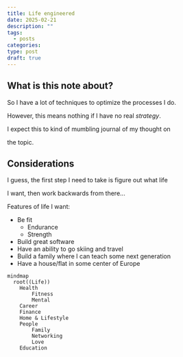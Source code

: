 ```yaml
---
title: Life engineered
date: 2025-02-21
description: ""
tags:
  - posts
categories: 
type: post
draft: true
---
```


## What is this note about?

So I have a lot of techniques to optimize the processes I do. 

However, this means nothing if I have no real *strategy*.

I expect this to kind of mumbling journal of my thought on

the topic.

## Considerations

I guess, the first step I need to take is figure out what life 

I want, then work backwards from there... 

Features of life I want:

- Be fit
	- Endurance
	- Strength
- Build great software
- Have an ability to go skiing and travel
- Build a family where I can teach some next generation
- Have a house/flat in some center of Europe

```mermaid
mindmap
  root((Life))
    Health
        Fitness
        Mental
    Career
    Finance
    Home & Lifestyle
    People
        Family
        Networking
        Love
    Education
```
